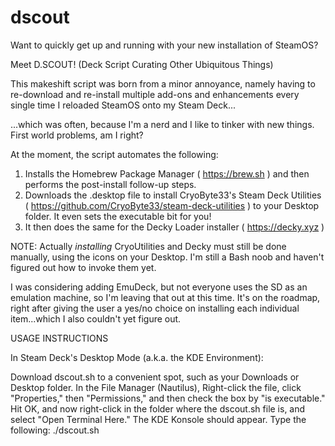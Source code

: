 # dscout

Want to quickly get up and running with your new installation of SteamOS?

Meet D.SCOUT! (Deck Script Curating Other Ubiquitous Things)

This makeshift script was born from a minor annoyance, namely having to re-download and re-install multiple add-ons and enhancements every single time I reloaded SteamOS onto my Steam Deck...

...which was often, because I'm a nerd and I like to tinker with new things. First world problems, am I right?

At the moment, the script automates the following:

1. Installs the Homebrew Package Manager ( https://brew.sh ) and then performs the post-install follow-up steps.
2. Downloads the .desktop file to install CryoByte33's Steam Deck Utilities ( https://github.com/CryoByte33/steam-deck-utilities ) to your Desktop folder. It even sets the executable bit for you!
3. It then does the same for the Decky Loader installer ( https://decky.xyz )

NOTE: Actually *installing* CryoUtilities and Decky must still be done manually, using the icons on your Desktop. I'm still a Bash noob and haven't figured out how to invoke them yet.

I was considering adding EmuDeck, but not everyone uses the SD as an emulation machine, so I'm leaving that out at this time.
It's on the roadmap, right after giving the user a yes/no choice on installing each individual item...which I also couldn't yet figure out.

USAGE INSTRUCTIONS

In Steam Deck's Desktop Mode (a.k.a. the KDE Environment):

Download dscout.sh to a convenient spot, such as your Downloads or Desktop folder.
In the File Manager (Nautilus), Right-click the file, click "Properties," then "Permissions," and then check the box by "is executable."
Hit OK, and now right-click in the folder where the dscout.sh file is, and select "Open Terminal Here." The KDE Konsole should appear.
Type the following: ./dscout.sh
